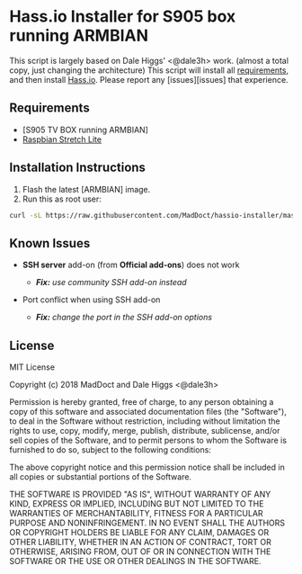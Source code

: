 # Hass.io Installer for S905 box running ARMBIAN

This script is largely based on Dale Higgs' <@dale3h> work. (almost a total copy, just changing the architecture)
This script will install all [requirements][requirements], and then install
[Hass.io][hass-io]. Please report any [issues][issues] that experience.

## Requirements

- [S905 TV BOX running ARMBIAN]
- [Raspbian Stretch Lite][stretch-lite]

## Installation Instructions

1. Flash the latest [ARMBIAN] image.
1. Run this as root user:

```bash
curl -sL https://raw.githubusercontent.com/MadDoct/hassio-installer/master/hassio_s905armbian | bash -s
```

## Known Issues

- **SSH server** add-on (from **Official add-ons**) does not work
  - ***Fix:** use community SSH add-on instead*

- Port conflict when using SSH add-on
  - ***Fix:** change the port in the SSH add-on options*

## License

MIT License

Copyright (c) 2018 MadDoct and Dale Higgs <@dale3h>

Permission is hereby granted, free of charge, to any person obtaining a copy
of this software and associated documentation files (the "Software"), to deal
in the Software without restriction, including without limitation the rights
to use, copy, modify, merge, publish, distribute, sublicense, and/or sell
copies of the Software, and to permit persons to whom the Software is
furnished to do so, subject to the following conditions:

The above copyright notice and this permission notice shall be included in all
copies or substantial portions of the Software.

THE SOFTWARE IS PROVIDED "AS IS", WITHOUT WARRANTY OF ANY KIND, EXPRESS OR
IMPLIED, INCLUDING BUT NOT LIMITED TO THE WARRANTIES OF MERCHANTABILITY,
FITNESS FOR A PARTICULAR PURPOSE AND NONINFRINGEMENT. IN NO EVENT SHALL THE
AUTHORS OR COPYRIGHT HOLDERS BE LIABLE FOR ANY CLAIM, DAMAGES OR OTHER
LIABILITY, WHETHER IN AN ACTION OF CONTRACT, TORT OR OTHERWISE, ARISING FROM,
OUT OF OR IN CONNECTION WITH THE SOFTWARE OR THE USE OR OTHER DEALINGS IN THE
SOFTWARE.

[hass-io]: https://www.home-assistant.io/hassio/
[hassio-installer]: https://github.com/dale3h/hassio-installer
[requirements]: https://github.com/home-assistant/hassio-build/blob/master/install/README.md#requirements
[stretch-lite]: https://downloads.raspberrypi.org/raspbian_lite_latest

